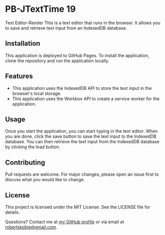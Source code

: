 # PB-JTextTime 19 
Text Editor-Render
This is a text editor that runs in the browser. It allows you to save and retrieve text input from an IndexedDB database.

## Installation

This application is deployed to GitHub Pages. To install the application, clone the repository and run the application locally. 


## Features
- This application uses the IndexedDB API to store the text input in the browser's local storage.
- This application uses the Workbox API to create a service worker for the application.

## Usage
Once you start the application, you can start typing in the text editor. When you are done, click the save button to save the text input to the IndexedDB database. You can then retrieve the text input from the IndexedDB database by clicking the load button.

## Contributing

Pull requests are welcome. For major changes, please open an issue first to discuss what you would like to change.

## License

This project is licensed under the MIT License. See the LICENSE file for details.

Questions? Contact me at [my GitHub profile](https://github.com/kobESB6) or via email at robertskobie@gmail.com.
